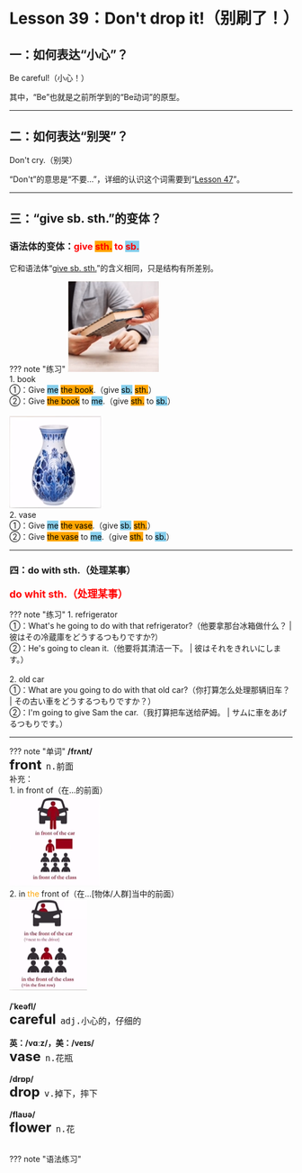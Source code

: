 # Lesson 39：Don't drop it!（别刷了！）


## 一：如何表达“小心”？

Be careful!（小心！）

其中，“Be”也就是之前所学到的“Be动词”的原型。


---
## 二：如何表达“别哭”？

Don't cry.（别哭）

“Don't”的意思是“不要...”，详细的认识这个词需要到“[Lesson 47](./Lesson-47.md)”。


---
## 三：“give sb. sth.”的变体？

### 语法体的变体：<font color=red>give <font style="background-color: orange">sth.</font> to <font style="background-color: skyblue">sb.</font></font>

它和语法体“[give sb. sth.](./Lesson-21.md#give-sb-sth)”的含义相同，只是结构有所差别。

??? note "练习"
    ![](../img/Frist/Lesson-39/Lesson-39_03.png)<br>
    1. book<br>
    ①：Give <font style="background-color: skyblue" color=black>me</font> <font style="background-color: orange" color=black>the book</font>.（give <font style="background-color: skyblue" color=black>sb.</font> <font style="background-color: orange" color=black>sth.</font>）<br>
    ②：Give <font style="background-color: orange" color=black>the book</font> to <font style="background-color: skyblue" color=black>me</font>.（give <font style="background-color: orange" color=black>sth.</font> to <font style="background-color: skyblue" color=black>sb.</font>）<br>
    <br>
    ![](../img/Frist/Lesson-39/Lesson-39_04.png)<br>
    2. vase<br>
    ①：Give <font style="background-color: skyblue" color=black>me</font> <font style="background-color: orange" color=black>the vase</font>.（give <font style="background-color: skyblue" color=black>sb.</font> <font style="background-color: orange" color=black>sth.</font>）<br>
    ②：Give <font style="background-color: orange" color=black>the vase</font> to <font style="background-color: skyblue" color=black>me</font>.（give <font style="background-color: orange" color=black>sth.</font> to <font style="background-color: skyblue" color=black>sb.</font>）<br>


---
### 四：do with sth.（处理某事）

<font color=red size=4>**do whit sth.（处理某事）**</font>

??? note "练习"
    1. refrigerator<br>
    ①：What's he going to do with that refrigerator?（他要拿那台冰箱做什么？ | 彼はその冷蔵庫をどうするつもりですか?）<br>
    ②：He's going to clean it.（他要将其清洁一下。 | 彼はそれをきれいにします。）<br>
    <br>
    2. old car<br>
    ①：What are you going to do with that old car?（你打算怎么处理那辆旧车？ | その古い車をどうするつもりですか？）<br>
    ②：I'm going to give Sam the car.（我打算把车送给萨姆。 | サムに車をあげるつもりです。）<br>


---
??? note "单词"
    **/frʌnt/**<br>
    <font size=5>**front**</font>&nbsp;&nbsp;<font size=4>`n.前面`</font><br>
    补充：<br>
    1. in front of（在...的前面）<br>
    ![](../img/Frist/Lesson-39/Lesson-39_01.png)<br>
    2. in <font color=orange>the</font> front of（在...[物体/人群]当中的前面）<br>
    ![](../img/Frist/Lesson-39/Lesson-39_02.png)<br>
    <br>
    **/ˈkeəfl/**<br>
    <font size=5>**careful**</font>&nbsp;&nbsp;<font size=4>`adj.小心的，仔细的`</font><br>
    <br>
    **英：/vɑːz/，美：/veɪs/**<br>
    <font size=5>**vase**</font>&nbsp;&nbsp;<font size=4>`n.花瓶`</font><br>
    <br>
    **/drɒp/**<br>
    <font size=5>**drop**</font>&nbsp;&nbsp;<font size=4>`v.掉下，摔下`</font><br>
    <br>
    **/flaʊə/**<br>
    <font size=5>**flower**</font>&nbsp;&nbsp;<font size=4>`n.花`</font><br>
    <br>


??? note "语法练习"



